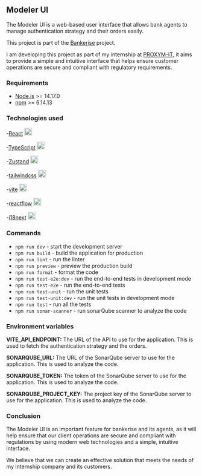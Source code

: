 ## Modeler UI

The Modeler UI is a web-based user interface that allows bank agents to manage authentication strategy and their orders easily.

This project is part of the [Bankerise](https://www.bankerise.com/) project.

I am developing this project as part of my internship at [PROXYM-IT](https://www.proxym-group.com/), it aims to provide a simple and intuitive interface that helps ensure customer operations are secure and compliant with regulatory requirements.


### Requirements

- [Node.js](https://nodejs.org/en/) >= 14.17.0
- [npm](https://www.npmjs.com/) >= 6.14.13

### Technologies used

-[React](https://reactjs.org/) 
<img src="https://upload.wikimedia.org/wikipedia/commons/thumb/a/a7/React-icon.svg/1200px-React-icon.svg.png"  height="20" />

-[TypeScript](https://www.typescriptlang.org/)
<img src="https://upload.wikimedia.org/wikipedia/commons/thumb/4/4c/Typescript_logo_2020.svg/800px-Typescript_logo_2020.svg.png"  height="20" />

-[Zustand](https://zustand-demo.pmnd.rs/)
<img src="https://repository-images.githubusercontent.com/180328715/fca49300-e7f1-11ea-9f51-cfd949b31560"  height="20" />

-[tailwindcss](https://tailwindcss.com/)
<img src="https://upload.wikimedia.org/wikipedia/commons/thumb/d/d5/Tailwind_CSS_Logo.svg/2048px-Tailwind_CSS_Logo.svg.png" height="20" />

-[vite](https://vitejs.dev/)
<img src="https://vitejs.dev/logo-with-shadow.png" height="20" />

-[reactflow](https://reactflow.dev/)
<img src="https://ph-files.imgix.net/90682a59-d13d-482c-bd3c-b04c36b198bb.png?auto=format" height="20" />

-[i18next](https://www.i18next.com/)
<img src="https://avatars.githubusercontent.com/u/8546082?s=280&v=4" height="20" />

### Commands

- `npm run dev` - start the development server
- `npm run build` - build the application for production
- `npm run lint` - run the linter
- `npm run preview` - preview the production build
- `npm run format` - format the code
- `npm run test-e2e:dev` - run the end-to-end tests in development mode
- `npm run test-e2e` - run the end-to-end tests
- `npm run test-unit` - run the unit tests
- `npm run test-unit:dev` - run the unit tests in development mode
- `npm run test` - run all the tests
- `npm run sonar-scanner` - run sonarQube scanner to analyze the code

### Environment variables

**VITE_API_ENDPOINT:** The URL of the API to use for the application. This is used to fetch the authentication strategy and the orders.

**SONARQUBE_URL:** The URL of the SonarQube server to use for the application. This is used to analyze the code.

**SONARQUBE_TOKEN:** The token of the SonarQube server to use for the application. This is used to analyze the code.  

**SONARQUBE_PROJECT_KEY:** The project key of the SonarQube server to use for the application. This is used to analyze the code.

### Conclusion

The Modeler UI is an important feature for bankerise and its agents,
as it will help ensure that our client operations are secure and compliant with regulations by using modern web technologies and a simple, intuitive interface.

We believe that we can create an effective solution that meets the needs of my internship company and its customers.

